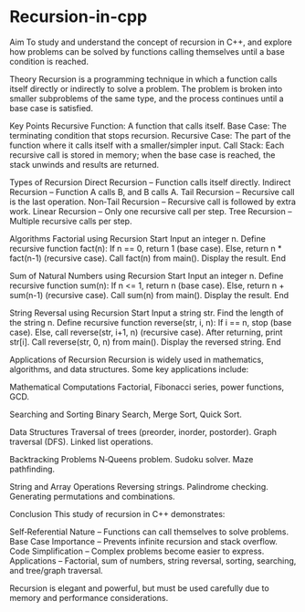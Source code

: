 # Recursion-in-cpp

Aim
To study and understand the concept of recursion in C++, and explore how problems can be solved by functions calling themselves until a base condition is reached.

Theory
Recursion is a programming technique in which a function calls itself directly or indirectly to solve a problem.
The problem is broken into smaller subproblems of the same type, and the process continues until a base case is satisfied.

Key Points
Recursive Function: A function that calls itself.
Base Case: The terminating condition that stops recursion.
Recursive Case: The part of the function where it calls itself with a smaller/simpler input.
Call Stack: Each recursive call is stored in memory; when the base case is reached, the stack unwinds and results are returned.

Types of Recursion
Direct Recursion – Function calls itself directly.
Indirect Recursion – Function A calls B, and B calls A.
Tail Recursion – Recursive call is the last operation.
Non‑Tail Recursion – Recursive call is followed by extra work.
Linear Recursion – Only one recursive call per step.
Tree Recursion – Multiple recursive calls per step.

Algorithms
Factorial using Recursion
Start
Input an integer n.
Define recursive function fact(n):
If n == 0, return 1 (base case).
Else, return n * fact(n-1) (recursive case).
Call fact(n) from main().
Display the result.
End

Sum of Natural Numbers using Recursion
Start
Input an integer n.
Define recursive function sum(n):
If n <= 1, return n (base case).
Else, return n + sum(n-1) (recursive case).
Call sum(n) from main().
Display the result.
End

String Reversal using Recursion
Start
Input a string str.
Find the length of the string n.
Define recursive function reverse(str, i, n):
If i == n, stop (base case).
Else, call reverse(str, i+1, n) (recursive case).
After returning, print str[i].
Call reverse(str, 0, n) from main().
Display the reversed string.
End

Applications of Recursion
Recursion is widely used in mathematics, algorithms, and data structures. Some key applications include:

Mathematical Computations
Factorial, Fibonacci series, power functions, GCD.

Searching and Sorting
Binary Search, Merge Sort, Quick Sort.

Data Structures
Traversal of trees (preorder, inorder, postorder).
Graph traversal (DFS).
Linked list operations.

Backtracking Problems
N‑Queens problem.
Sudoku solver.
Maze pathfinding.

String and Array Operations
Reversing strings.
Palindrome checking.
Generating permutations and combinations.

Conclusion
This study of recursion in C++ demonstrates:

Self‑Referential Nature – Functions can call themselves to solve problems.
Base Case Importance – Prevents infinite recursion and stack overflow.
Code Simplification – Complex problems become easier to express.
Applications – Factorial, sum of numbers, string reversal, sorting, searching, and tree/graph traversal.

Recursion is elegant and powerful, but must be used carefully due to memory and performance considerations.
